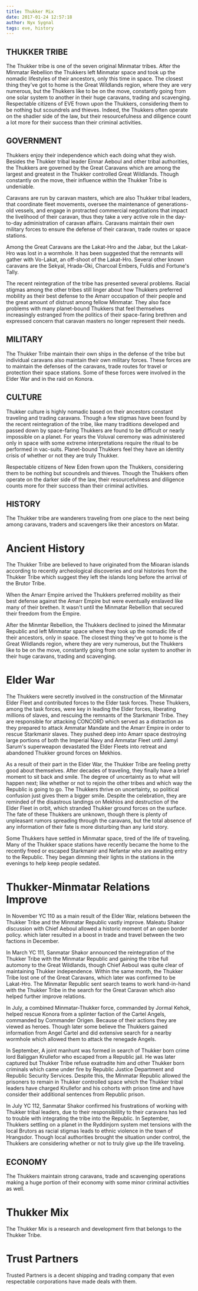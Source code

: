 ```yaml
---
title: Thukker Mix
date: 2017-01-24 12:57:18
author: Nyx Sygnal
tags: eve, history
---
```

## THUKKER TRIBE

The Thukker tribe is one of the seven original Minmatar tribes. After the Minmatar Rebellion the Thukkers left Minmatar space and took up the nomadic lifestyles of their ancestors, only this time in space. The closest thing they've got to home is the Great Wildlands region, where they are very numerous, but the Thukkers like to be on the move, constantly going from one solar system to another in their huge caravans, trading and scavenging. Respectable citizens of EVE frown upon the Thukkers, considering them to be nothing but scoundrels and thieves. Indeed, the Thukkers often operate on the shadier side of the law, but their resourcefulness and diligence count a lot more for their success than their criminal activities.

## GOVERNMENT

Thukkers enjoy their independence which each doing what they wish. Besides the Thukker tribal leader Einnar Aeboul and other tribal authorities, the Thukkers are governed by the Great Caravans which are among the largest and greatest in the Thukker controlled Great Wildlands. Though constantly on the move, their influence within the Thukker Tribe is undeniable.

Caravans are run by caravan masters, which are also Thukker tribal leaders, that coordinate fleet movements, oversee the maintenance of generations-old vessels, and engage in protracted commercial negotiations that impact the livelihood of their caravan, thus they take a very active role in the day-to-day administration of caravan affairs. Caravans maintain their own military forces to ensure the defense of their caravan, trade routes or space stations.

Among the Great Caravans are the Lakat-Hro and the Jabar, but the Lakat-Hro was lost in a wormhole. It has been suggested that the remnants will gather with Vo-Lakat, an off-shoot of the Lakat-Hro. Several other known caravans are the Sekyal, Hrada-Oki, Charcoal Embers, Fuldis and Fortune's Tally.

The recent reintegration of the tribe has presented several problems. Racial stigmas among the other tribes still linger about how Thukkers preferred mobility as their best defense to the Amarr occupation of their people and the great amount of distrust among fellow Minmatar. They also face problems with many planet-bound Thukkers that feel themselves increasingly estranged from the politics of their space-faring brethren and expressed concern that caravan masters no longer represent their needs.

## MILITARY

The Thukker Tribe maintain their own ships in the defense of the tribe but individual caravans also maintain their own military forces. These forces are to maintain the defenses of the caravans, trade routes for travel or protection their space stations. Some of these forces were involved in the Elder War and in the raid on Konora.

## CULTURE

Thukker culture is highly nomadic based on their ancestors constant traveling and trading caravans. Though a few stigmas have been found by the recent reintegration of the tribe, like many traditions developed and passed down by space-faring Thukkers are found to be difficult or nearly impossible on a planet. For years the Voluval ceremony was administered only in space with some extreme interpretations require the ritual to be performed in vac-suits. Planet-bound Thukkers feel they have an identity crisis of whether or not they are truly Thukker.

Respectable citizens of New Eden frown upon the Thukkers, considering them to be nothing but scoundrels and thieves. Though the Thukkers often operate on the darker side of the law, their resourcefulness and diligence counts more for their success than their criminal activities.

## HISTORY

The Thukker tribe are wanderers traveling from one place to the next being among caravans, traders and scavengers like their ancestors on Matar.

# Ancient History

The Thukker Tribe are believed to have originated from the Mioaran islands according to recently archeological discoveries and oral histories from the Thukker Tribe which suggest they left the islands long before the arrival of the Brutor Tribe.

When the Amarr Empire arrived the Thukkers preferred mobility as their best defense against the Amarr Empire but were eventually enslaved like many of their brethen. It wasn't until the Minmatar Rebellion that secured their freedom from the Empire.

After the Minmtar Rebellion, the Thukkers declined to joined the Minmatar Republic and left Minmatar space where they took up the nomadic life of their ancestors, only in space. The closest thing they've got to home is the Great Wildlands region, where they are very numerous, but the Thukkers like to be on the move, constantly going from one solar system to another in their huge caravans, trading and scavenging.

# Elder War

The Thukkers were secretly involved in the construction of the Minmatar Elder Fleet and contributed forces to the Elder task forces. These Thukkers, among the task forces, were key in leading the Elder forces, liberating millions of slaves, and rescuing the remnants of the Starkmanir Tribe. They are responsible for attacking CONCORD which served as a distraction as they prepared to attack Ammatar Mandate and the Amarr Empire in order to rescue Starkmanir slaves. They pushed deep into Amarr space destroying large portions of both the Imperial Navy and Ammatar Fleet until Jamyl Sarum's superweapon devastated the Elder Fleets into retreat and abandoned Thukker ground forces on Mekhios.

As a result of their part in the Elder War, the Thukker Tribe are feeling pretty good about themselves. After decades of traveling, they finally have a brief moment to sit back and smile. The degree of uncertainty as to what will happen next; like whether or not to rejoin the other tribes and which way the Republic is going to go. The Thukkers thrive on uncertainty, so political confusion just gives them a bigger smile. Despite the celebration, they are reminded of the disastrous landings on Mekhios and destruction of the Elder Fleet in orbit, which stranded Thukker ground forces on the surface. The fate of these Thukkers are unknown, though there is plenty of unpleasant rumors spreading through the caravans, but the total absence of any information of their fate is more disturbing than any lurid story.

Some Thukkers have settled in Minmatar space, tired of the life of traveling. Many of the Thukker space stations have recently became the home to the recently freed or escaped Starkmanir and Nefantar who are awaiting entry to the Republic. They began dimming their lights in the stations in the evenings to help keep people sedated.

# Thukker-Minmatar Relations Improve

In November YC 110 as a main result of the Elder War, relations between the Thukker Tribe and the Minmatar Republic vastly improve. Maleatu Shakor discussion with Chief Aeboul allowed a historic moment of an open border policy. which later resulted in a boost in trade and travel between the two factions in December.

In March YC 111, Sanmatar Shakor announced the reintegration of the Thukker Tribe with the Minmatar Republic and gaining the tribe full automony to the Great Wildlands, though Chief Aeboul was quite clear of maintaining Thukker independence. Within the same month, the Thukker Tribe lost one of the Great Caravans, which later was confirmed to be Lakat-Hro. The Minmatar Republic sent search teams to work hand-in-hand with the Thukker Tribe in the search for the Great Caravan which also helped further improve relations.

In July, a combined Minmatar-Thukker force, commanded by Jormal Kehok, helped rescue Konora from a splinter faction of the Cartel Angels, commanded by Commander Origen. Because of their actions they are viewed as heroes. Though later some believe the Thukkers gained information from Angel Cartel and did extensive search for a nearby wormhole which allowed them to attack the renegade Angels.

In September, A joint manhunt was formed in search of Thukker born crime lord Baliggan Krullefor who escaped from a Republic jail. He was later captured but Thukker Tribe refuse exatradite him and other Thukker born criminals which came under fire by Republic Justice Department and Republic Security Services. Despite this, the Minmatar Republic allowed the prisoners to remain in Thukker controlled space which the Thukker tribal leaders have charged Krullefor and his cohorts with prison time and have consider their additional sentences from Republic prison.

In July YC 112, Sanmatar Shakor confirmed his frustrations of working with Thukker tribal leaders, due to their responsiblility to their caravans has led to trouble with integrating the tribe into the Republic. In September, Thukkers settling on a planet in the Ryddinjorn system met tensions with the local Brutors as racial stigmas leads to ethnic violence in the town of Hrangsdor. Though local authorities brought the situation under control, the Thukkers are considering whether or not to truly give up the life traveling.

## ECONOMY

The Thukkers maintain strong caravans, trade and scavenging operations making a huge portion of their economy with some minor criminal activities as well.

# Thukker Mix
The Thukker Mix is a research and development firm that belongs to the Thukker Tribe.

# Trust Partners
Trusted Partners is a decent shipping and trading company that even respectable corporations have made deals with them.